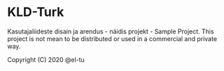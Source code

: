 # KLD-Turk
Kasutajaliideste disain ja arendus - näidis projekt - Sample Project. 
This project is not mean to be distributed or used in a commercial and private way. 



Copyright (C) 2020 @el-tu
